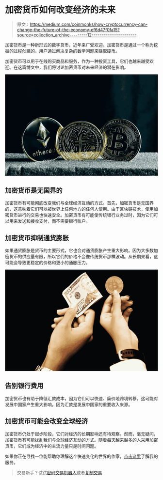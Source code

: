 # 加密货币如何改变经济的未来

> 原文：<https://medium.com/coinmonks/how-cryptocurrency-can-change-the-future-of-the-economy-ef6d47f0fa15?source=collection_archive---------12----------------------->

加密货币是一种新形式的数字货币，近年来广受欢迎。加密货币是通过一个称为挖掘的过程创建的，用户通过解决复杂的数学问题来赚取硬币。

加密货币可以用于在线购买商品和服务，作为一种投资工具，它们也越来越受欢迎。在这篇博文中，我们将讨论加密货币对未来经济的潜在影响。

![](img/83b8ee6e6f41617e423644229febee2b.png)

## 加密货币是无国界的

加密货币有可能彻底改变我们与全球经济互动的方式。首先，加密货币是无国界的，这意味着它们可以被世界上任何地方的任何人使用。由于区块链技术，使用加密货币进行的交易也快速安全。加密货币有可能使传统银行业务过时，因为它们可以用来发送和接收支付，而不需要银行账户。

## 加密货币抑制通货膨胀

如果通货膨胀是货币的主要形式，它也会对通货膨胀产生重大影响。因为大多数加密货币的供应量有限，所以它们的价格不会像传统货币那样波动。从长期来看，这可能会导致更稳定的价格和更小的通胀压力。

![](img/80e32a29d2a17645c6d2b57adc4ecac7.png)

## 告别银行费用

加密货币也有助于降低汇款成本，因为它们可以快速、廉价地跨境转移。这可能对发展中国家产生重大影响，因为汇款是发展中国家的重要收入来源。

## 加密货币可能会改变全球经济

加密货币仍处于起步阶段，它们对经济的长期影响还有待观察。然而，毫无疑问，加密货币有可能扰乱我们与全球经济互动的方式。随着每天越来越多的人采用加密货币，它们成为经济中的主流力量只是时间问题。

如果你正在寻找一位能帮助你理解这个快速变化的世界的作家，[点击这里](https://www.fiverr.com/share/Q0Noq2)了解我的服务。

> 交易新手？试试[密码交易机器人](/coinmonks/crypto-trading-bot-c2ffce8acb2a)或者[复制交易](/coinmonks/top-10-crypto-copy-trading-platforms-for-beginners-d0c37c7d698c)